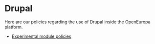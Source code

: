 Drupal
======

Here are our policies regarding the use of Drupal inside the OpenEuropa
platform.

- [Experimental module policies](docs/third-party/drupal/experimental-module-policy.md)

